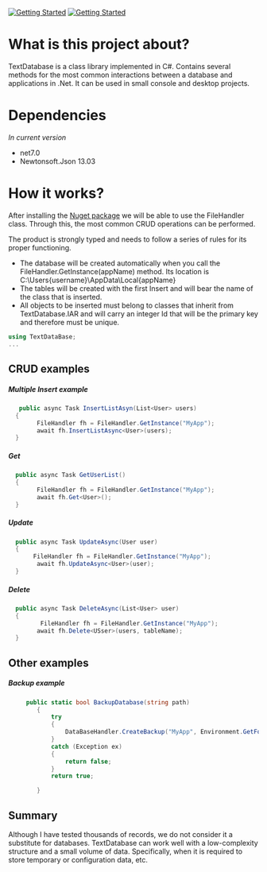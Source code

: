 [![Getting Started](https://img.shields.io/badge/lang-en-red.svg)](https://www.nuget.org/packages/SqlClientCoreTool) [![Getting Started](https://img.shields.io/badge/lang-es-yellow.svg)](https://www.nuget.org/packages/SqlClientCoreTool)

# What is this project about?

TextDatabase is a class library implemented in C#. Contains several methods for the most common interactions between a database and applications in .Net. It can be used in small console and desktop projects.

# Dependencies

_In current version_

- net7.0
- Newtonsoft.Json 13.03

# How it works?

After installing the [Nuget package](https://www.nuget.org/packages/TextDataBase) we will be able to use the FileHandler class. Through this, the most common CRUD operations can be performed.

The product is strongly typed and needs to follow a series of rules for its proper functioning.

- The database will be created automatically when you call the FileHandler.GetInstance(appName) method. Its location is C:\Users\{username}\AppData\Local\{appName}
- The tables will be created with the first Insert and will bear the name of the class that is inserted.
- All objects to be inserted must belong to classes that inherit from TextDatabase.IAR and will carry an integer Id that will be the primary key and therefore must be unique.

```csharp
using TextDataBase;
...

```

## CRUD examples

##### Multiple Insert example

```csharp
   public async Task InsertListAsyn(List<User> users)
  {
        FileHandler fh = FileHandler.GetInstance("MyApp");
        await fh.InsertListAsync<User>(users);
  }
```

##### Get

```csharp
  public async Task GetUserList()
  {
        FileHandler fh = FileHandler.GetInstance("MyApp");
        await fh.Get<User>();
  }
```

##### Update

```csharp
  public async Task UpdateAsync(User user)
  {
       FileHandler fh = FileHandler.GetInstance("MyApp");
        await fh.UpdateAsync<User>(user);
  }
```

##### Delete

```csharp
  public async Task DeleteAsync(List<User> user)
  {
         FileHandler fh = FileHandler.GetInstance("MyApp");
        await fh.Delete<USser>(users, tableName);
  }
```

## Other examples

##### Backup example

```csharp
     public static bool BackupDatabase(string path)
        {
            try
            {
                DataBaseHandler.CreateBackup("MyApp", Environment.GetFolderPath(Environment.SpecialFolder.Desktop), true);
            }
            catch (Exception ex)
            {
                return false;
            }
            return true;

        }
```

## Summary

Although I have tested thousands of records, we do not consider it a substitute for databases. TextDatabase can work well with a low-complexity structure and a small volume of data. Specifically, when it is required to store temporary or configuration data, etc.
